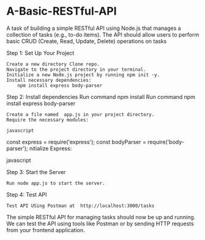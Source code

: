 # A-Basic-RESTful-API
A task of building a simple RESTful API using Node.js that manages a collection of tasks (e.g., to-do items). The API should allow users to perform basic CRUD (Create, Read, Update, Delete) operations on tasks

Step 1: Set Up Your Project 

    Create a new directory Clone repo.
    Navigate to the project directory in your terminal.
    Initialize a new Node.js project by running npm init -y.
    Install necessary dependencies:
        npm install express body-parser
        
Step 2: Install dependencies 
Run command npm install 
Run command npm install express body-parser

    Create a file named  app.js in your project directory.
    Require the necessary modules:

    javascript

const express = require('express');
const bodyParser = require('body-parser');
nitialize Express:

javascript

Step 3: Start the Server

    Run node app.js to start the server.

Step 4: Test API

    Test API USing Postman at  http://localhost:3000/tasks

The simple RESTful API for managing tasks should now be up and running. We can test the API using tools like Postman or by sending HTTP requests from your frontend application.
